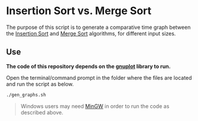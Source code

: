 # Insertion Sort vs. Merge Sort

The purpose of this script is to generate a comparative time graph between the [Insertion Sort](https://en.wikipedia.org/wiki/Insertion_sort) and [Merge Sort](https://en.wikipedia.org/wiki/Merge_sort) algorithms, for different input sizes.

## Use

**The code of this repository depends on the [gnuplot](http://www.gnuplot.info) library to run.**

Open the terminal/command prompt in the folder where the files are located and run the script as below.

```bash
./gen_graphs.sh 
```

> Windows users may need [MinGW](http://mingw.org/) in order to run the code as described above.
